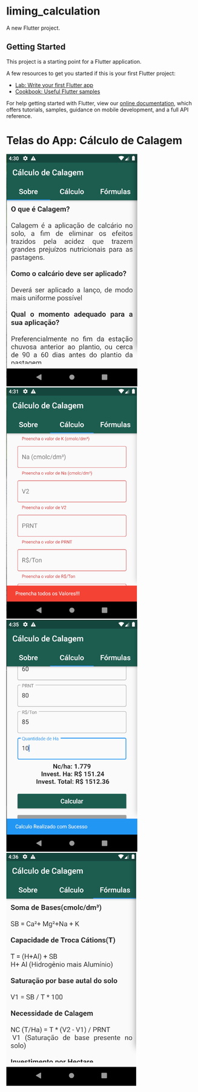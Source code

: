# liming_calculation

A new Flutter project.

## Getting Started

This project is a starting point for a Flutter application.

A few resources to get you started if this is your first Flutter project:

- [Lab: Write your first Flutter app](https://flutter.dev/docs/get-started/codelab)
- [Cookbook: Useful Flutter samples](https://flutter.dev/docs/cookbook)

For help getting started with Flutter, view our
[online documentation](https://flutter.dev/docs), which offers tutorials,
samples, guidance on mobile development, and a full API reference.

# Telas do App: Cálculo de Calagem

![Screen 01](https://github.com/luisgs7/liming-calculation/blob/master/image/01.png)
![Screen 01](https://github.com/luisgs7/liming-calculation/blob/master/image/02.png)
![Screen 01](https://github.com/luisgs7/liming-calculation/blob/master/image/03.png)
![Screen 01](https://github.com/luisgs7/liming-calculation/blob/master/image/04.png)
